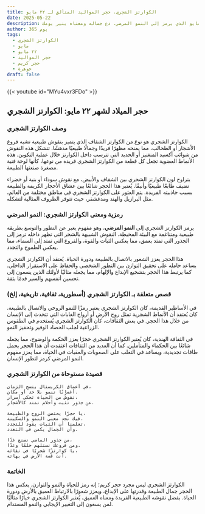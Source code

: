 ```yaml
---
title: الكوارتز الشجري، حجر المواليد المتألق لـ ٢٢ مايو
date: 2025-05-22
description: اشعر بأهمية الكوارتز الشجري، حجر المواليد لـ ٢٢ مايو الذي يرمز إلى النمو المرضي. دع جماله ومعناه ينير يومك.
author: 365 يوم
tags:
  - الكوارتز الشجري
  - مايو
  - ٢٢ مايو
  - حجر المواليد
  - حجر كريم
  - جوهرة
draft: false
---
```


{{< youtube id="MYu4vxr3FDo" >}}

## حجر الميلاد لشهر ٢٢ مايو: الكوارتز الشجري

### وصف الكوارتز الشجري

الكوارتز الشجري هو نوع من الكوارتز الشفاف الذي يتميز بنقوش طبيعية تشبه فروع الأشجار أو الطحالب، مما يمنحه مظهرًا فريدًا وجمالًا طبيعيًا مدهشًا. تتشكل هذه النقوش من شوائب أكسيد المنغنيز أو الحديد التي تترسب داخل الكوارتز خلال عملية التكوين. هذه الأنماط العضوية تجعل كل قطعة من الكوارتز الشجري فريدة من نوعها، كأنها لوحة فنية مصغرة صنعتها الطبيعة.

يتراوح لون الكوارتز الشجري بين الشفاف والأبيض، مع نقوش سوداء أو بنية أو خضراء تضيف طابعًا طبيعيًا وأنيقًا. يُعتبر هذا الحجر شائعًا بين عشاق الأحجار الكريمة والطبيعة بسبب جاذبيته الفريدة. يتم العثور على الكوارتز الشجري في مناطق مختلفة من العالم، مثل البرازيل والهند ومدغشقر، حيث تتوفر الظروف المثالية لتشكله.

### رمزية ومعنى الكوارتز الشجري: النمو المرضي

يرمز الكوارتز الشجري إلى **النمو المرضي**، وهو مفهوم يعبر عن التطور والتوسع بطريقة طبيعية ومتناغمة مع البيئة المحيطة. النقوش الشبيهة بالشجر التي تظهر داخله ترمز إلى الجذور التي تمتد بعمق، مما يعكس الثبات والقوة، والفروع التي تمتد إلى السماء، مما يعكس الطموح والتجدد.

هذا الحجر يعزز الشعور بالاتصال بالطبيعة ودورة الحياة. يُعتقد أن الكوارتز الشجري يساعد حامله على تحقيق التوازن بين التطور الشخصي والحفاظ على الاستقرار الداخلي. كما يرتبط هذا الحجر بتشجيع الإبداع والإلهام، مما يجعله مثاليًا لأولئك الذين يسعون إلى تحسين أنفسهم والسير قدمًا بثقة.

### قصص متعلقة بـ الكوارتز الشجري (أسطورية، ثقافية، تاريخية، إلخ)

في الأساطير القديمة، كان الكوارتز الشجري يعتبر رمزًا للنمو الروحي والاتصال بالطبيعة. كان يُعتقد أن الأنماط الشجرية تمثل روح الأرض أو أرواح الغابات التي تتحدث إلى الإنسان من خلال هذا الحجر. في بعض الثقافات، كان الكوارتز الشجري يُستخدم في الطقوس الزراعية لجلب الحصاد الوفير وتحفيز النمو.

في الثقافة الهندية، كان يُعتبر الكوارتز الشجري حجرًا يعزز الحكمة والوضوح، مما يجعله شائعًا بين الحكماء والمتأملين. كما أن العديد من الثقافات اعتقدت أن هذا الحجر يحمل طاقات تجديدية، ويساعد في التغلب على الصعوبات والعقبات في الحياة، مما يعزز مفهوم النمو المرضي كرمز لتطور الإنسان.

### قصيدة مستوحاة من الكوارتز الشجري

```
في أعماق الكريستال ينسج الزمان،  
أغصانًا تنمو بلا حد أو مكان.  
نقوشٌ من الحياة تحكي أسرار،  
عن جذور تثبت وأحلام تمتد كالأشجار.

يا حجرًا يحتضن الروح والطبيعة،  
فيك نجد معنى النمو والسكينة.  
تعلمنا أن الثبات يقود للتجدد،  
وأن الجمال يكمن في التعدد.

من جذور الماضي نصنع غدًا،  
ومن فروعك نستلهم حلمًا وعدًا.  
يا كوارتزًا شجريًا في نقائه،  
أنت قصة الأرض في بهائه.
```

### الخاتمة

الكوارتز الشجري ليس مجرد حجر كريم؛ إنه رمز للحياة والنمو والتوازن. يعكس هذا الحجر جمال الطبيعة وقدرتها على الإبداع، ويعزز شعورًا بالارتباط العميق بالأرض ودورة الحياة. بفضل نقوشه الطبيعية الفريدة ومعناه العميق، يُعتبر الكوارتز الشجري خيارًا مثاليًا لمن يسعون إلى التغيير الإيجابي والنمو المستدام.